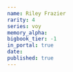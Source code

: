 ```yaml
---
name: Riley Frazier
rarity: 4
series: voy
memory_alpha:
bigbook_tier: -1
in_portal: true
date:
published: true
---
```



